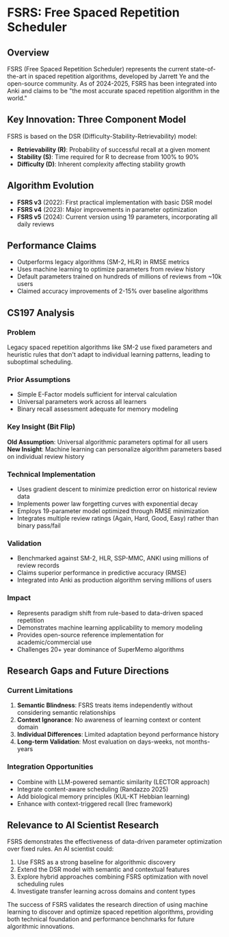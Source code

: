 # FSRS: Free Spaced Repetition Scheduler

## Overview
FSRS (Free Spaced Repetition Scheduler) represents the current state-of-the-art in spaced repetition algorithms, developed by Jarrett Ye and the open-source community. As of 2024-2025, FSRS has been integrated into Anki and claims to be "the most accurate spaced repetition algorithm in the world."

## Key Innovation: Three Component Model
FSRS is based on the DSR (Difficulty-Stability-Retrievability) model:

- **Retrievability (R)**: Probability of successful recall at a given moment
- **Stability (S)**: Time required for R to decrease from 100% to 90%  
- **Difficulty (D)**: Inherent complexity affecting stability growth

## Algorithm Evolution
- **FSRS v3** (2022): First practical implementation with basic DSR model
- **FSRS v4** (2023): Major improvements in parameter optimization
- **FSRS v5** (2024): Current version using 19 parameters, incorporating all daily reviews

## Performance Claims
- Outperforms legacy algorithms (SM-2, HLR) in RMSE metrics
- Uses machine learning to optimize parameters from review history
- Default parameters trained on hundreds of millions of reviews from ~10k users
- Claimed accuracy improvements of 2-15% over baseline algorithms

## CS197 Analysis

### Problem
Legacy spaced repetition algorithms like SM-2 use fixed parameters and heuristic rules that don't adapt to individual learning patterns, leading to suboptimal scheduling.

### Prior Assumptions
- Simple E-Factor models sufficient for interval calculation
- Universal parameters work across all learners
- Binary recall assessment adequate for memory modeling

### Key Insight (Bit Flip)
**Old Assumption**: Universal algorithmic parameters optimal for all users
**New Insight**: Machine learning can personalize algorithm parameters based on individual review history

### Technical Implementation
- Uses gradient descent to minimize prediction error on historical review data
- Implements power law forgetting curves with exponential decay
- Employs 19-parameter model optimized through RMSE minimization
- Integrates multiple review ratings (Again, Hard, Good, Easy) rather than binary pass/fail

### Validation
- Benchmarked against SM-2, HLR, SSP-MMC, ANKI using millions of review records
- Claims superior performance in predictive accuracy (RMSE)
- Integrated into Anki as production algorithm serving millions of users

### Impact
- Represents paradigm shift from rule-based to data-driven spaced repetition
- Demonstrates machine learning applicability to memory modeling
- Provides open-source reference implementation for academic/commercial use
- Challenges 20+ year dominance of SuperMemo algorithms

## Research Gaps and Future Directions

### Current Limitations
1. **Semantic Blindness**: FSRS treats items independently without considering semantic relationships
2. **Context Ignorance**: No awareness of learning context or content domain
3. **Individual Differences**: Limited adaptation beyond performance history
4. **Long-term Validation**: Most evaluation on days-weeks, not months-years

### Integration Opportunities
- Combine with LLM-powered semantic similarity (LECTOR approach)
- Integrate content-aware scheduling (Randazzo 2025)
- Add biological memory principles (KUL-KT Hebbian learning)
- Enhance with context-triggered recall (Irec framework)

## Relevance to AI Scientist Research
FSRS demonstrates the effectiveness of data-driven parameter optimization over fixed rules. An AI scientist could:
1. Use FSRS as a strong baseline for algorithmic discovery
2. Extend the DSR model with semantic and contextual features
3. Explore hybrid approaches combining FSRS optimization with novel scheduling rules
4. Investigate transfer learning across domains and content types

The success of FSRS validates the research direction of using machine learning to discover and optimize spaced repetition algorithms, providing both technical foundation and performance benchmarks for future algorithmic innovations.